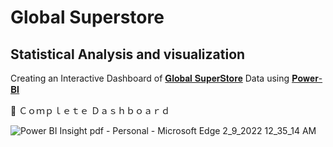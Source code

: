 # Global Superstore
## Statistical Analysis and visualization

Creating an Interactive Dashboard of [𝐆𝐥𝐨𝐛𝐚𝐥 𝐒𝐮𝐩𝐞𝐫𝐒𝐭𝐨𝐫𝐞](https://www.kaggle.com/shekpaul/global-superstore) Data using [𝐏𝐨𝐰𝐞𝐫-𝐁𝐈](https://powerbi.microsoft.com/en-us/) 


🔹 Ｃｏｍｐｌｅｔｅ  Ｄａｓｈｂｏａｒｄ

![Power BI Insight pdf - Personal - Microsoft​ Edge 2_9_2022 12_35_14 AM](https://user-images.githubusercontent.com/85125898/153057999-057929a9-64b6-44cd-8446-e33980367bf7.png)


